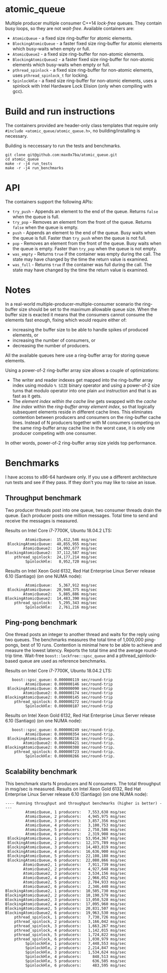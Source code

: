 # atomic_queue
Multiple producer multiple consumer C++14 *lock-free* queues. They contain busy loops, so they are not *wait-free*.
Available containers are:
* `AtomicQueue` - a fixed size ring-buffer for atomic elements.
* `BlockingAtomicQueue` - a faster fixed size ring-buffer for atomic elements which busy-waits when empty or full.
* `AtomicQueue2` - a fixed size ring-buffer for non-atomic elements.
* `BlockingAtomicQueue2` - a faster fixed size ring-buffer for non-atomic elements which busy-waits when empty or full.
* `pthread_spinlock` - a fixed size ring-buffer for non-atomic elements, uses `pthread_spinlock_t` for locking.
* `SpinlockHle` - a fixed size ring-buffer for non-atomic elements, uses a spinlock with Intel Hardware Lock Elision (only when compiling with gcc).

# Build and run instructions
The containers provided are header-only class templates that require only `#include <atomic_queue/atomic_queue.h>`, no building/installing is necessary.

Building is neccessary to run the tests and benchmarks.

```
git clone git@github.com:max0x7ba/atomic_queue.git
cd atomic_queue
make -r -j4 run_tests
make -r -j4 run_benchmarks
```

# API
The containers support the following APIs:
* `try_push` - Appends an element to the end of the queue. Returns `false` when the queue is full.
* `try_pop` - Removes an element from the front of the queue. Returns `false` when the queue is empty.
* `push` - Appends an element to the end of the queue. Busy waits when the queue is full. Faster than `try_push` when the queue is not full.
* `pop` - Removes an element from the front of the queue. Busy waits when the queue is empty. Faster than `try_pop` when the queue is not empty.
* `was_empty` - Returns `true` if the container was empty during the call. The state may have changed by the time the return value is examined.
* `was_full` - Returns `true` if the container was full during the call. The state may have changed by the time the return value is examined.

# Notes
In a real-world multiple-producer-multiple-consumer scenario the ring-buffer size should be set to the maximum allowable queue size. When the buffer size is exacted it means that the consumers cannot consume the elements fast enough, fixing which would require either of:

* increasing the buffer size to be able to handle spikes of produced elements, or
* increasing the number of consumers, or
* decreasing the number of producers.

All the available queues here use a ring-buffer array for storing queue elements.

Using a power-of-2 ring-buffer array size allows a couple of optimizations:

* The writer and reader indexes get mapped into the ring-buffer array index using modulo `% SIZE` binary operator and using a power-of-2 size turns that modulo operator into one plain `and` instruction and that is as fast as it gets.
* The *element index within the cache line* gets swapped with the *cache line index* within the *ring-buffer array element index*, so that logically subsequent elements reside in different cache lines. This eliminates contention between producers and consumers on the ring-buffer cache lines. Instead of N producers together with M consumers competing on the same ring-buffer array cache line in the worst case, it is only one producer competing with one consumer.

In other words, power-of-2 ring-buffer array size yields top performance.

# Benchmarks
I have access to x86-64 hardware only. If you use a different architecture run tests and see if they pass. If they don't you may like to raise an issue.

## Throughput benchmark
Two producer threads post into one queue, two consumer threads drain the queue. Each producer posts one million messages. Total time to send and receive the messages is measured.

Results on Intel Core i7-7700K, Ubuntu 18.04.2 LTS:
```
         AtomicQueue:  15,412,546 msg/sec
 BlockingAtomicQueue:  48,855,955 msg/sec
        AtomicQueue2:  14,992,677 msg/sec
BlockingAtomicQueue2:  37,112,587 msg/sec
    pthread_spinlock:  24,177,214 msg/sec
         SpinlockHle:   8,952,720 msg/sec
```

Results on Intel Xeon Gold 6132, Red Hat Enterprise Linux Server release 6.10 (Santiago) (on one NUMA node):
```
         AtomicQueue:   5,367,912 msg/sec
 BlockingAtomicQueue:  20,940,375 msg/sec
        AtomicQueue2:   5,885,886 msg/sec
BlockingAtomicQueue2:  14,483,390 msg/sec
    pthread_spinlock:   5,295,343 msg/sec
         SpinlockHle:   2,761,216 msg/sec
```
## Ping-pong benchmark
One thread posts an integer to another thread and waits for the reply using two queues. The benchmarks measures the total time of 1,000,000 ping-pongs, best of 10 runs. Contention is minimal here to be able to achieve and measure the lowest latency. Reports the total time and the average round-trip time. Wait-free `boost::lockfree::spsc_queue` and a pthread_spinlock-based queue are used as reference benchmarks.

Results on Intel Core i7-7700K, Ubuntu 18.04.2 LTS:
```
   boost::spsc_queue: 0.000000119 sec/round-trip
         AtomicQueue: 0.000000146 sec/round-trip
 BlockingAtomicQueue: 0.000000090 sec/round-trip
        AtomicQueue2: 0.000000174 sec/round-trip
BlockingAtomicQueue2: 0.000000145 sec/round-trip
    pthread_spinlock: 0.000000272 sec/round-trip
         SpinlockHle: 0.000000187 sec/round-trip
```

Results on Intel Xeon Gold 6132, Red Hat Enterprise Linux Server release 6.10 (Santiago) (on one NUMA node):
```
   boost::spsc_queue: 0.000000249 sec/round-trip.
         AtomicQueue: 0.000000354 sec/round-trip.
 BlockingAtomicQueue: 0.000000216 sec/round-trip.
        AtomicQueue2: 0.000000421 sec/round-trip.
BlockingAtomicQueue2: 0.000000308 sec/round-trip.
    pthread_spinlock: 0.000000723 sec/round-trip.
         SpinlockHle: 0.000000266 sec/round-trip.
```

## Scalability benchmark
This benchmark starts N producers and N consumers. The total throughput in msg/sec is measured.
Results on Intel Xeon Gold 6132, Red Hat Enterprise Linux Server release 6.10 (Santiago) (on one NUMA node):
```
---- Running throughput and throughput benchmarks (higher is better) ----
         AtomicQueue, 1 producers:   7,553,638 msg/sec
         AtomicQueue, 2 producers:   4,945,975 msg/sec
         AtomicQueue, 3 producers:   3,857,356 msg/sec
         AtomicQueue, 4 producers:   3,100,753 msg/sec
         AtomicQueue, 5 producers:   2,758,586 msg/sec
         AtomicQueue, 6 producers:   2,319,908 msg/sec
 BlockingAtomicQueue, 1 producers:  53,954,367 msg/sec
 BlockingAtomicQueue, 2 producers:  12,375,789 msg/sec
 BlockingAtomicQueue, 3 producers:  14,403,819 msg/sec
 BlockingAtomicQueue, 4 producers:  16,636,900 msg/sec
 BlockingAtomicQueue, 5 producers:  22,108,188 msg/sec
 BlockingAtomicQueue, 6 producers:  22,080,866 msg/sec
        AtomicQueue2, 1 producers:   7,911,739 msg/sec
        AtomicQueue2, 2 producers:   4,927,648 msg/sec
        AtomicQueue2, 3 producers:   3,534,156 msg/sec
        AtomicQueue2, 4 producers:   2,966,052 msg/sec
        AtomicQueue2, 5 producers:   2,704,933 msg/sec
        AtomicQueue2, 6 producers:   2,346,440 msg/sec
BlockingAtomicQueue2, 1 producers:  10,505,730 msg/sec
BlockingAtomicQueue2, 2 producers:  10,190,579 msg/sec
BlockingAtomicQueue2, 3 producers:  13,050,528 msg/sec
BlockingAtomicQueue2, 4 producers:  17,095,960 msg/sec
BlockingAtomicQueue2, 5 producers:  20,831,507 msg/sec
BlockingAtomicQueue2, 6 producers:  19,963,530 msg/sec
    pthread_spinlock, 1 producers:   7,730,726 msg/sec
    pthread_spinlock, 2 producers:   3,166,042 msg/sec
    pthread_spinlock, 3 producers:   1,663,267 msg/sec
    pthread_spinlock, 4 producers:   1,142,015 msg/sec
    pthread_spinlock, 5 producers:   1,724,822 msg/sec
    pthread_spinlock, 6 producers:   1,030,979 msg/sec
         SpinlockHle, 1 producers:   7,448,553 msg/sec
         SpinlockHle, 2 producers:   2,214,847 msg/sec
         SpinlockHle, 3 producers:   1,534,624 msg/sec
         SpinlockHle, 4 producers:     848,513 msg/sec
         SpinlockHle, 5 producers:     636,505 msg/sec
         SpinlockHle, 6 producers:     483,595 msg/sec
```
